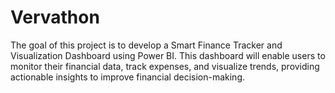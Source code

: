 # Vervathon
The goal of this project is to develop a Smart Finance Tracker and Visualization Dashboard using Power BI. This dashboard will enable users to monitor their financial data, track expenses, and visualize trends, providing actionable insights to improve financial decision-making.
